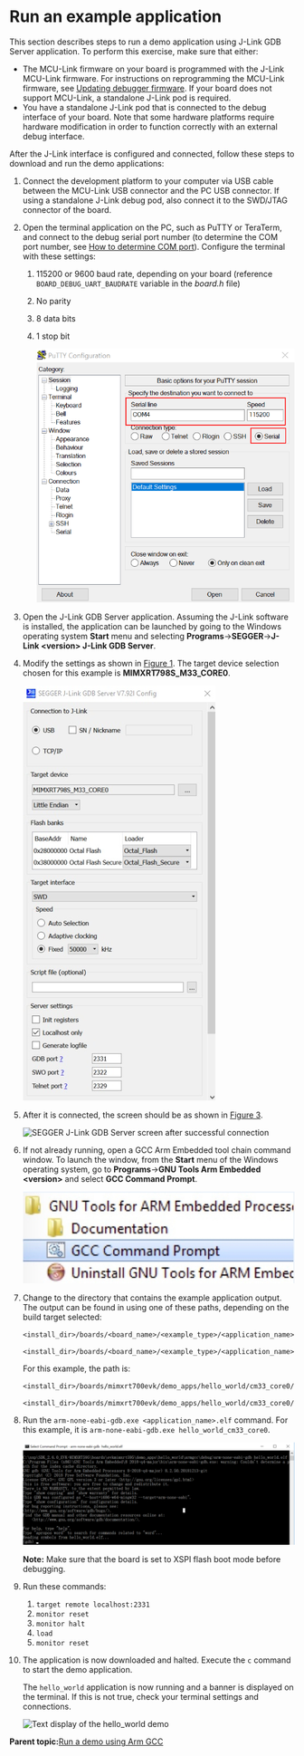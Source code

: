 # Run an example application 
This section describes steps to run a demo application using J-Link GDB Server application. To perform this exercise, make sure that either:

-   The MCU-Link firmware on your board is programmed with the J-Link MCU-Link firmware. For instructions on reprogramming the MCU-Link firmware, see [Updating debugger firmware](updating_debugger_firmware.md). If your board does not support MCU-Link, a standalone J-Link pod is required.
-   You have a standalone J-Link pod that is connected to the debug interface of your board. Note that some hardware platforms require hardware modification in order to function correctly with an external debug interface.

After the J-Link interface is configured and connected, follow these steps to download and run the demo applications:

1.  Connect the development platform to your computer via USB cable between the MCU-Link USB connector and the PC USB connector. If using a standalone J-Link debug pod, also connect it to the SWD/JTAG connector of the board.
2.  Open the terminal application on the PC, such as PuTTY or TeraTerm, and connect to the debug serial port number \(to determine the COM port number, see [How to determine COM port](how_to_determine_com_port.md)\). Configure the terminal with these settings:

    1.  115200 or 9600 baud rate, depending on your board \(reference `BOARD_DEBUG_UART_BAUDRATE` variable in the *board.h* file\)
    2.  No parity
    3.  8 data bits
    4.  1 stop bit

        ![](../images/armgcc_terminal_putty_configuration.png "Terminal (PuTTY) configurations")

3.  Open the J-Link GDB Server application. Assuming the J-Link software is installed, the application can be launched by going to the Windows operating system **Start** menu and selecting **Programs**-\>**SEGGER**-\>**J-Link <version\> J-Link GDB Server**.
4.  Modify the settings as shown in [Figure 1](#fig_TERMINALPUTTY). The target device selection chosen for this example is **MIMXRT798S\_M33\_CORE0**.

    ![](../images/armgcc_segger_jlink_GDB.jpg "SEGGER J-Link GDB Server configuration")

5.  After it is connected, the screen should be as shown in [Figure 3](#FIG_SEGGERJLINKGDBSERVERSCREEN).

    ![](../images/armgcc_segger_jlink.jpg "SEGGER J-Link GDB Server screen after successful
                            connection")

6.  If not already running, open a GCC Arm Embedded tool chain command window. To launch the window, from the **Start** menu of the Windows operating system, go to **Programs**-\>**GNU Tools Arm Embedded <version\>** and select **GCC Command Prompt**.

    ![](../images/armgcc_launch_command_prompt.jpg "Launch command prompt")

7.  Change to the directory that contains the example application output. The output can be found in using one of these paths, depending on the build target selected:

    ```
    <install_dir>/boards/<board_name>/<example_type>/<application_name>/armgcc/debug 
    ```

    ```
    <install_dir>/boards/<board_name>/<example_type>/<application_name>/armgcc/release
    ```

    For this example, the path is:

    ```
    <install_dir>/boards/mimxrt700evk/demo_apps/hello_world/cm33_core0/armgcc/debug
    ```

    ```
    <install_dir>/boards/mimxrt700evk/demo_apps/hello_world/cm33_core0/armgcc/release
    ```

8.  Run the `arm-none-eabi-gdb.exe <application_name>.elf` command. For this example, it is `arm-none-eabi-gdb.exe hello_world_cm33_core0`.

    ![](../images/armgcc_run_arm_none.png "Run arm-none-eabi-gdb")

    **Note:** Make sure that the board is set to XSPI flash boot mode before debugging.

9.  Run these commands:

    1.  `target remote localhost:2331`
    2.  `monitor reset`
    3.  `monitor halt`
    4.  `load`
    5.  `monitor reset`
10. The application is now downloaded and halted. Execute the `c` command to start the demo application.

    The `hello_world` application is now running and a banner is displayed on the terminal. If this is not true, check your terminal settings and connections.

    ![](../images/armgcc_text_display_hello_world.png "Text display of the hello_world
                            demo")


**Parent topic:**[Run a demo using Arm GCC](../topics/run_a_demo_using_arm_gcc.md)

